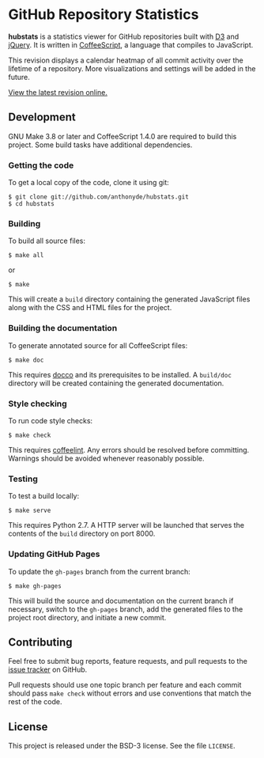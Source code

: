 # GitHub Repository Statistics

**hubstats** is a statistics viewer for GitHub repositories built with
[D3](http://d3js.org/) and [jQuery](http://jquery.com/). It is written in
[CoffeeScript](http://coffeescript.org/), a language that compiles to
JavaScript.

This revision displays a calendar heatmap of all commit activity over the
lifetime of a repository. More visualizations and settings will be added in
the future.

[View the latest revision online.](http://anthonyde.github.com/hubstats/)

## Development

GNU Make 3.8 or later and CoffeeScript 1.4.0 are required to build this
project. Some build tasks have additional dependencies.

### Getting the code

To get a local copy of the code, clone it using git:

    $ git clone git://github.com/anthonyde/hubstats.git
    $ cd hubstats

### Building

To build all source files:

    $ make all

or

    $ make

This will create a `build` directory containing the generated JavaScript files
along with the CSS and HTML files for the project.

### Building the documentation

To generate annotated source for all CoffeeScript files:

    $ make doc

This requires [docco](http://jashkenas.github.com/docco/) and its
prerequisites to be installed. A `build/doc` directory will be created
containing the generated documentation.

### Style checking

To run code style checks:

    $ make check

This requires [coffeelint](http://www.coffeelint.org/). Any errors should be
resolved before committing. Warnings should be avoided whenever reasonably
possible.

### Testing

To test a build locally:

    $ make serve

This requires Python 2.7. A HTTP server will be launched that serves the
contents of the `build` directory on port 8000.

### Updating GitHub Pages

To update the `gh-pages` branch from the current branch:

    $ make gh-pages

This will build the source and documentation on the current branch if
necessary, switch to the `gh-pages` branch, add the generated files to the
project root directory, and initiate a new commit.

## Contributing

Feel free to submit bug reports, feature requests, and pull requests to the
[issue tracker](https://github.com/anthonyde/hubstats/issues) on GitHub.

Pull requests should use one topic branch per feature and each commit should
pass `make check` without errors and use conventions that match the rest of
the code.

## License

This project is released under the BSD-3 license. See the file `LICENSE`.
